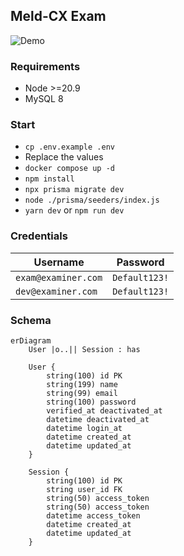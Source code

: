 ## Meld-CX Exam

![Demo](./demo.gif)

### Requirements

- Node >=20.9
- MySQL 8


### Start

- `cp .env.example .env`
- Replace the values
- `docker compose up -d`
- `npm install`
- `npx prisma migrate dev`
- `node ./prisma/seeders/index.js`
- `yarn dev` or `npm run dev`


### Credentials

**Username** | **Password**
---------|---------
`exam@examiner.com` | `Default123!`
`dev@examiner.com` | `Default123!`


### Schema

```mermaid
erDiagram
    User |o..|| Session : has

    User {
        string(100) id PK
        string(199) name
        string(99) email
        string(100) password
        verified_at deactivated_at
        datetime deactivated_at
        datetime login_at
        datetime created_at
        datetime updated_at
    }

    Session {
        string(100) id PK
        string user_id FK
        string(50) access_token
        string(50) access_token
        datetime access_token
        datetime created_at
        datetime updated_at
    }
```
